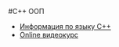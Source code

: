 #C++ ООП

- [Информация по языку C++](http://en.cppreference.com/w/Main_Page)
- [Online видеокурс](https://www.lektorium.tv/course/22825)
